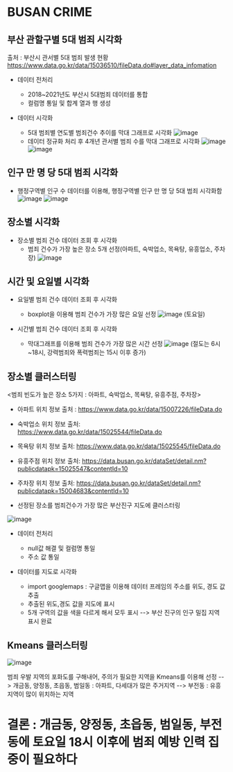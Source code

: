 # BUSAN CRIME

## 부산 관할구별 5대 범죄 시각화

출처 : 부산시 관서별 5대 범죄 발생 현황 https://www.data.go.kr/data/15036510/fileData.do#layer_data_infomation

- 데이터 전처리
  - 2018~2021년도 부산시 5대범죄 데이터를 통합
  - 컬럼명 통일 및 합계 열과 행 생성
  
- 데이터 시각화
  - 5대 범죄별 연도별 범죄건수 추이를 막대 그래프로 시각화
  ![image](https://user-images.githubusercontent.com/108312150/185886648-576d4401-5198-45a3-8d30-827c7cd441aa.png)
  - 데이터 정규화 처리 후 4개년 관서별 범죄 수를 막대 그래프로 시각화
  ![image](https://user-images.githubusercontent.com/108312150/185886701-2c03cf77-1ba0-4569-9da9-ee5cabdfd778.png)
  ![image](https://user-images.githubusercontent.com/108312150/185886770-2657d372-d311-4d82-82cb-2671cc225a7c.png)

## 인구 만 명 당 5대 범죄 시각화
- 행정구역별 인구 수 데이터를 이용해, 행정구역별 인구 만 명 당 5대 범죄 시각화함
![image](https://user-images.githubusercontent.com/108312150/185887032-02efe7d0-6770-4c10-b2cb-4c4c3d410878.png)
![image](https://user-images.githubusercontent.com/108312150/185887067-e8d32e1e-7bf0-4c37-b9ea-c5b02876c81d.png)

## 장소별 시각화
- 장소별 범죄 건수 데이터 조회 후 시각화
  - 범죄 건수가 가장 높은 장소 5개 선정(아파트, 숙박업소, 목욕탕, 유흥업소, 주차장)
![image](https://user-images.githubusercontent.com/108312150/185886119-0c58b3c9-efd2-41cd-87a6-9c18a3804c4b.png)

## 시간 및 요일별 시각화
- 요일별 범죄 건수 데이터 조회 후 시각화
  - boxplot을 이용해 범죄 건수가 가장 많은 요일 선정
  ![image](https://user-images.githubusercontent.com/108312150/185885872-c56c30b9-c11f-44eb-900a-e241f199db3b.png)
(토요일)

- 시간별 범죄 건수 데이터 조회 후 시각화
  - 막대그래프를 이용해 범죄 건수가 가장 많은 시간 선정
  ![image](https://user-images.githubusercontent.com/108312150/185885957-74780b67-f918-4d8a-a74e-4704448737c8.png)
(절도는 6시~18시, 강력범죄와 폭력범죄는 15시 이후 증가)

  

## 장소별 클러스터링

<범죄 빈도가 높은 장소 5가지 : 아파트, 숙박업소, 목욕탕, 유흥주점, 주차장>

  - 아파트 위치 정보 출처 : https://www.data.go.kr/data/15007226/fileData.do
  - 숙박업소 위치 정보 출처: https://www.data.go.kr/data/15025544/fileData.do
  - 목욕탕 위치 정보 출처: https://www.data.go.kr/data/15025545/fileData.do 
  - 유흥주점 위치 정보 출처: https://data.busan.go.kr/dataSet/detail.nm?publicdatapk=15025547&contentId=10
  - 주차장 위치 정보 출처: https://data.busan.go.kr/dataSet/detail.nm?publicdatapk=15004683&contentId=10

- 선정된 장소를 범죄건수가 가장 많은 부산진구 지도에 클러스터링

![image](https://user-images.githubusercontent.com/108312150/185885751-1d3d95a8-52a6-4eff-a2ce-54edadede76c.png)

- 데이터 전처리
  - null값 해결 및 컬럼명 통일
  - 주소 값 통일

- 데이터를 지도로 시각화
  - import googlemaps : 구글맵을 이용해 데이터 프레임의 주소를 위도, 경도 값 추출
  - 추출된 위도,경도 값을 지도에 표시
  - 5개 구역의 값을 색을 다르게 해서 모두 표시
  --> 부산 진구의 인구 밀집 지역 표시 완료 

## Kmeans 클러스터링

![image](https://user-images.githubusercontent.com/108312150/185885634-a4291980-f4ee-4660-9099-1cf1d6ff2e1e.png)

범죄 우발 지역의 포화도를 구해내어, 주의가 필요한 지역을 Kmeans를 이용해 선정
--> 개금동, 양정동, 초읍동, 범일동 : 아파트, 다세대가 많은 주거지역
--> 부전동 : 유흥 지역이 많이 위치하는 지역

# 결론 : 개금동, 양정동, 초읍동, 범일동, 부전동에 토요일 18시 이후에 범죄 예방 인력 집중이 필요하다 
